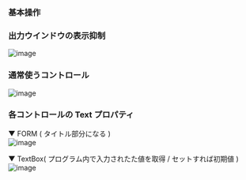 ### 基本操作

### 出力ウインドウの表示抑制
![image](https://user-images.githubusercontent.com/1501327/177938063-96207ed0-9d0c-46a0-8d1f-b68775abf528.png)

### 通常使うコントロール
![image](https://user-images.githubusercontent.com/1501327/177938470-a80c7d64-8ae8-4777-8d7a-d73cde3c0fa3.png)

### 各コントロールの Text プロパティ
▼ FORM ( タイトル部分になる )\
![image](https://user-images.githubusercontent.com/1501327/177938873-dd8f78a6-c48c-40d9-ac05-80dfe012ddb1.png)

▼ TextBox( プログラム内で入力されたた値を取得 / セットすれば初期値 )\
![image](https://user-images.githubusercontent.com/1501327/177939277-386260af-6629-4bda-9c0c-3c2a5a19f905.png)
